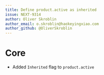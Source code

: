 ```yaml
---
title: Define product.active as inherited
issue: NEXT-9314
author: Oliver Skroblin
author_email: o.skroblin@haokeyingxiao.com 
author_github: @OliverSkroblin
---
```

# Core
* Added `Inherited` flag to `product.active`  
